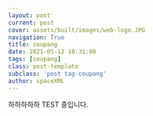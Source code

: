 ```yaml
---
layout: post
current: post
cover: assets/built/images/web-logo.JPG
navigation: True
title: coupang
date: 2021-05-12 10:31:00
tags: [coupang]
class: post-template
subclass: 'post tag-coupang'
author: spaceXML
---
```


하하하하하 TEST 중입니다.